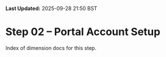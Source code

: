 **Last Updated:** 2025-09-28 21:50 BST

# Step 02 – Portal Account Setup

Index of dimension docs for this step.
